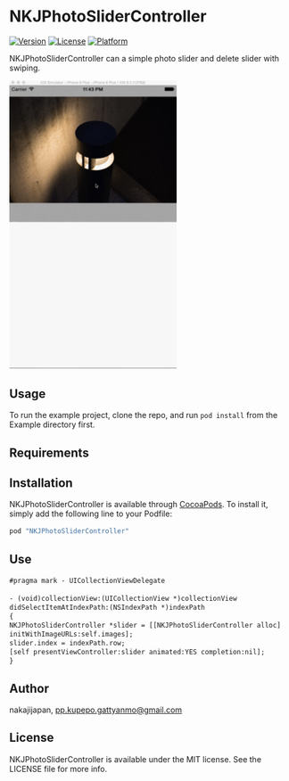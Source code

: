 # NKJPhotoSliderController

[![Version](https://img.shields.io/cocoapods/v/NKJPhotoSliderController.svg?style=flat)](http://cocoapods.org/pods/NKJPhotoSliderController)
[![License](https://img.shields.io/cocoapods/l/NKJPhotoSliderController.svg?style=flat)](http://cocoapods.org/pods/NKJPhotoSliderController)
[![Platform](https://img.shields.io/cocoapods/p/NKJPhotoSliderController.svg?style=flat)](http://cocoapods.org/pods/NKJPhotoSliderController)

NKJPhotoSliderController can a simple photo slider and delete slider with swiping.

<img src="./demo.gif" width="300" />

## Usage

To run the example project, clone the repo, and run `pod install` from the Example directory first.

## Requirements

## Installation

NKJPhotoSliderController is available through [CocoaPods](http://cocoapods.org). To install
it, simply add the following line to your Podfile:

```ruby
pod "NKJPhotoSliderController"
```

## Use

```
#pragma mark - UICollectionViewDelegate

- (void)collectionView:(UICollectionView *)collectionView didSelectItemAtIndexPath:(NSIndexPath *)indexPath
{
NKJPhotoSliderController *slider = [[NKJPhotoSliderController alloc] initWithImageURLs:self.images];
slider.index = indexPath.row;
[self presentViewController:slider animated:YES completion:nil];
}
````

## Author

nakajijapan, pp.kupepo.gattyanmo@gmail.com

## License

NKJPhotoSliderController is available under the MIT license. See the LICENSE file for more info.

